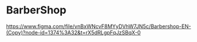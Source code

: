 # BarberShop

https://www.figma.com/file/vnBxWNcvF8MYyDVhW7JN5c/Barbershop-EN-(Copy)?node-id=1374%3A32&t=rX5dRLgpFqJzSBqX-0